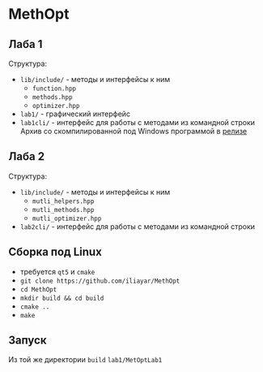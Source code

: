 # MethOpt
## Лаба 1
Структура:
- `lib/include/` - методы и интерфейсы к ним
  - `function.hpp`
  - `methods.hpp`
  - `optimizer.hpp`
- `lab1/` - графический интерфейс
- `lab1cli/` - интерфейс для работы с методами из командной строки
Архив со скомпилированной под Windows программой в [релизе](https://github.com/iliayar/MethOpt/releases/tag/1.1.0)
## Лаба 2
Структура:
- `lib/include/` - методы и интерфейсы к ним
  - `mutli_helpers.hpp`
  - `mutli_methods.hpp`
  - `mutli_optimizer.hpp`
- `lab2cli/` - интерфейс для работы с методами из командной строки

## Сборка под Linux
- требуется `qt5` и `cmake`
- `git clone https://github.com/iliayar/MethOpt`
- `cd MethOpt`
- `mkdir build && cd build`
- `cmake ..`
- `make`

## Запуск
Из той же директории `build` `lab1/MetOptLab1`
